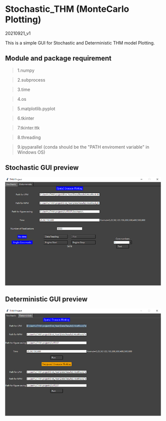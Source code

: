 # Stochastic_THM (MonteCarlo Plotting)
20210921_v1


This is a simple GUI for Stochastic and Deterministic THM model Plotting.





## Module and package requirement

>1.numpy

>2.subprocess

>3.time

>4.os

>5.matplotlib.pyplot

>6.tkinter

>7.tkinter.ttk

>8.threading

>9.ipyparallel (conda should be the "PATH enviroment variable" in Windows OS)




<h2>Stochastic GUI preview</h2>

![image](https://github.com/Zncl2222/Stochastic_THM/blob/main/figure/Stochastic.png)



<h2>Deterministic GUI preview</h2>

![image](https://github.com/Zncl2222/Stochastic_THM/blob/main/figure/Deterministic.png)
